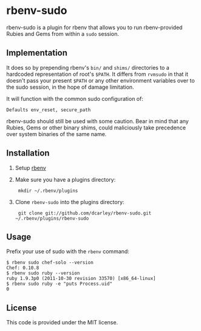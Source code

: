 # rbenv-sudo

rbenv-sudo is a plugin for rbenv that allows you to run rbenv-provided
Rubies and Gems from within a `sudo` session.

## Implementation

It does so by prepending rbenv's `bin/` and `shims/` directories to a
hardcoded representation of root's `$PATH`. It differs from `rvmsudo` in
that it doesn't pass your present `$PATH` or any other environment
variables over to the sudo session, in the hope of damage limitation.

It will function with the common sudo configuration of:

    Defaults env_reset, secure_path

rbenv-sudo should still be used with some caution. Bear in mind that any
Rubies, Gems or other binary shims, could maliciously take precedence over
system binaries of the same name.

## Installation

1. Setup [rbenv](https://github.com/sstephenson/rbenv)
1. Make sure you have a plugins directory:

        mkdir ~/.rbenv/plugins

1. Clone `rbenv-sudo` into the plugins directory:

        git clone git://github.com/dcarley/rbenv-sudo.git ~/.rbenv/plugins/rbenv-sudo

## Usage

Prefix your use of sudo with the `rbenv` command:

    $ rbenv sudo chef-solo --version
    Chef: 0.10.8
    $ rbenv sudo ruby --version
    ruby 1.9.3p0 (2011-10-30 revision 33570) [x86_64-linux]
    $ rbenv sudo ruby -e "puts Process.uid"
    0

## License

This code is provided under the MIT license.
